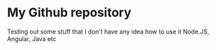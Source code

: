 # My Github repository
Testing out some stuff that I don't have any idea how to use it
Node.JS, Angular, Java etc
